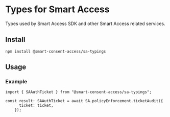 # Types for Smart Access

Types used by Smart Access SDK and other Smart Access related services.

## Install

`npm install @smart-consent-access/sa-typings`

## Usage

### Example
`import { SAAuthTicket } from "@smart-consent-access/sa-typings";`

```
const result: SAAuthTicket = await SA.policyEnforcement.ticketAudit({
      ticket: ticket,
    });
```
